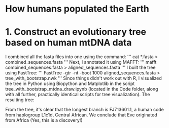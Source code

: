 # How humans populated the Earth 
# 1. Construct an evolutionary tree based on human mtDNA data
I combined all the fasta files into one using the command:
'''
cat *.fasta > combined_sequences.fasta
'''
Next, I annotated it using MAFFT:
'''
mafft combined_sequences.fasta > aligned_sequences.fasta
'''
I built the tree using FastTree:
'''
FastTree -gtr -nt -boot 1000 aligned_sequences.fasta > tree_with_bootstrap.nwk
'''
Since things didn't work out with R, I visualized the tree in Python using Biopython and Matplotlib in the script tree_with_bootstrap_mtdna_draw.ipynb (located in the Code folder, along with all further, practically identical scripts for tree visualization).
The resulting tree:

From the tree, it's clear that the longest branch is FJ713601.1, a human code from haplogroup L1c1d, Central African.
We conclude that Eve originated from Africa (Yes, this is a discovery!)
